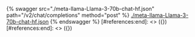 [#references:start]: <> ({ "template": "openapi" })
[#references:start]: <> ({ "template": "openapi" })
{% swagger src="./meta-llama-Llama-3-70b-chat-hf.json" path="/v2/chat/completions" method="post" %}
[./meta-llama-Llama-3-70b-chat-hf.json](./meta-llama-Llama-3-70b-chat-hf.json)
{% endswagger %}
[#references:end]: <> ({})
[#references:end]: <> ({})
